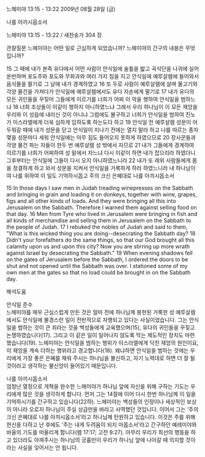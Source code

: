 느헤미야 13:15 - 13:22 
2009년 08월 28일 (금)

나를 아끼시옵소서



느헤미야 13:15 - 13:22 / 새찬송가 304 장


관찰질문
느헤미야는 어떤 일로 근심하게 되었습니까?
느헤미야의 간구의 내용은 무엇입니까?

15 그 때에 내가 본즉 유다에서 어떤 사람이 안식일에 술틀을 밟고 곡식단을 나귀에 실어 운반하며 포도주와 포도와 무화과와 여러 가지 짐을 지고 안식일에 예루살렘에 들어와서 음식물을 팔기로 그 날에 내가 경계하였고 16 또 두로 사람이 예루살렘에 살며 물고기와 각양 물건을 가져다가 안식일에 예루살렘에서도 유다 자손에게 팔기로 17 내가 유다의 모든 귀인들을 꾸짖어 그들에게 이르기를 너희가 어찌 이 악을 행하여 안식일을 범하느냐 18 너희 조상들이 이같이 행하지 아니하였느냐 그래서 우리 하나님이 이 모든 재앙을 우리와 이 성읍에 내리신 것이 아니냐 그럼에도 불구하고 너희가 안식일을 범하여 진노가 이스라엘에게 더욱 심하게 임하도록 하는도다 하고 19 안식일 전 예루살렘 성문이 어두워갈 때에 내가 성문을 닫고 안식일이 지나기 전에는 열지 말라 하고 나를 따르는 종자 몇을 성문마다 세워 안식일에는 아무 짐도 들어오지 못하게 하였으므로 20 장사꾼들과 각양 물건 파는 자들이 한두 번 예루살렘 성 밖에서 자므로 21 내가 그들에게 경계하여 이르기를 너희가 어찌하여 성 밑에서 자느냐 다시 이같이 하면 내가 잡으리라 하였더니 그후부터는 안식일에 그들이 다시 오지 아니하였느니라 22 내가 또 레위 사람들에게 몸을 정결하게 하고 와서 성문을 지켜서 안식일을 거룩하게 하라 하였느니라 내 하나님이여 나를 위하여 이 일도 기억하시옵고 주의 크신 은혜대로 나를 아끼시옵소서 

15 In those days I saw men in Judah treading winepresses on the Sabbath and bringing in grain and loading it on donkeys, together with wine, grapes, figs and all other kinds of loads. And they were bringing all this into Jerusalem on the Sabbath. Therefore I warned them against selling food on that day. 16 Men from Tyre who lived in Jerusalem were bringing in fish and all kinds of merchandise and selling them in Jerusalem on the Sabbath to the people of Judah. 17 I rebuked the nobles of Judah and said to them, "What is this wicked thing you are doing--desecrating the Sabbath day? 18 Didn't your forefathers do the same things, so that our God brought all this calamity upon us and upon this city? Now you are stirring up more wrath against Israel by desecrating the Sabbath." 19 When evening shadows fell on the gates of Jerusalem before the Sabbath, I ordered the doors to be shut and not opened until the Sabbath was over. I stationed some of my own men at the gates so that no load could be brought in on the Sabbath day.

해석도움





안식일 준수  
느헤미야를 매우 근심스럽게 만든 것은 얼마 전에 하나님께 봉헌된 거룩한 성 예루살렘에서도 안식일에 불경스런 일이 전반적으로 자행되고 있다는 사실이었습니다. 그는 안식일을 범하는 것이 큰 죄라는 것을 백성들에게 교육했으며(15), 유다의 귀인들을 꾸짖고 논쟁하였습니다(17). 그리고 이 같은 일이 일어나지 않도록 막는 제도적인 장치도 마련했습니다(19). 느헤미야는 안식일을 범하는 행위가 이스라엘에게 닥친 재앙의 원인이요, 이 재앙을 계속 더하는 행위라고 경고합니다(18). 왜냐하면 안식일을 범하는 것에는 우리에게 가장 좋은 은혜를 채워 주시는 하나님을 불신하고, 자기 노력대로 하면 더 잘 될 것이라고 생각하는 불신앙이 들어있기 때문입니다.             

나를 아끼시옵소서  
엄청난 열정으로 개혁을 완수한 느헤미야가 하나님 앞에 자신을 위해 구하는 기도는 우리에게 많은 것을 생각하게 합니다. 먼저 그는 14절에 이어 다시 한번 하나님께 이 일을 기억하시기를 간구하고 있습니다(22하). 느헤미야는 백성들의 인정이나 세상적인 보상이 아니라 오로지 하나님이 주실 상급만을 바라고 사역했던 것입니다. 이어서 그는 ‘주의 크신 은혜대로 나를 아끼시옵소서’라고 하나님께 탄원하고 있습니다. 이것은 주를 위해 헌신을 다하고 난 후에도 ‘주는 내게 두려움이 되지 마옵소서’라고 간구하던 예레미야와 바울의 기도를 떠올리게 합니다(렘 17:17; 고전 9:27). 아무리 우리가 최선의 행동을 하고 있더라도 아껴주시는 하나님의 긍휼만이 우리가 하나님 앞에 나아갈 때 의지할 것이라는 사실을 잊어서는 안 됩니다.